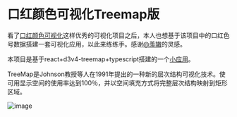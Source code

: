 # 口红颜色可视化Treemap版

看了[口红颜色可视化](https://github.com/Ovilia/lipstick/blob/gh-pages/README.md)这样优秀的可视化项目之后，本人也想基于该项目中的口红色号数据搭建一套可视化应用，以此来练练手。感谢[@羡辙](http://zhangwenli.com/)的灵感。

本项目是基于react+d3v4-treemap+typescript搭建的一个[小应用](http://perkinj.github.io/lipstick-Treemap)。

TreeMap是Johnson教授等人在1991年提出的一种新的层次结构可视化技术。使可用显示空间的使用率达到100％，并以空间填充方式将完整层次结构映射到矩形区域。

![image](http://oum6ifofe.bkt.clouddn.com/image/lipstick.jpg)